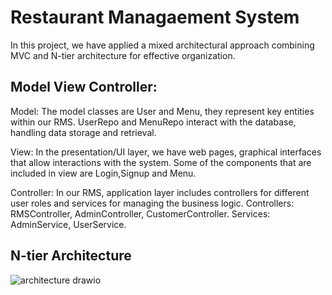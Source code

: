 # Restaurant Managaement System

In this project, we have applied a mixed architectural approach combining MVC and N-tier architecture for effective organization.

## Model View Controller:

Model:
The model classes are User and Menu, they represent key entities within our RMS.
UserRepo and MenuRepo interact with the database, handling data storage and retrieval.

View:
In the presentation/UI layer, we have web pages, graphical interfaces that allow interactions with the system. Some of the components that are included in view are Login,Signup and Menu.

Controller:
In our RMS, application layer includes controllers for different user roles and services for managing the business logic.
Controllers: RMSController, AdminController, CustomerController.
Services: AdminService, UserService.

## N-tier Architecture
![architecture drawio](https://github.com/Restaurant-Management-System-ISU/RMS/assets/133285349/14f79bd0-1850-4dc5-80d3-0ea89d0bdd8a)
